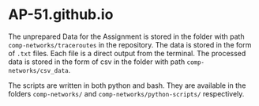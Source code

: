 # AP-51.github.io

The unprepared Data for the Assignment is stored in the folder with path `comp-networks/traceroutes` in the repository. The data is stored in the form of `.txt` files. Each file is a direct output from the terminal. The processed data is stored in the form of csv in the folder with path `comp-networks/csv_data`.

The scripts are written in both python and bash. They are available in the folders `comp-networks/` and `comp-networks/python-scripts/` respectively.
